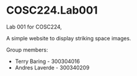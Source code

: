 # COSC224.Lab001
Lab 001 for COSC224, 

A simple website to display striking space images.

Group members:
  - Terry Baring - 300304016
  - Andres Laverde - 300340209
